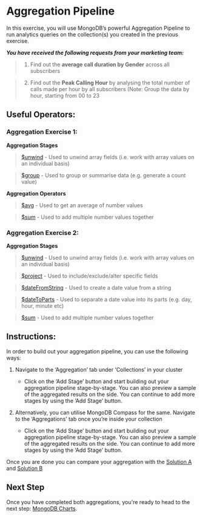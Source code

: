# Aggregation Pipeline

In this exercise, you will use MongoDB’s powerful Aggregation Pipeline to run analytics queries on the collection(s) you created in the previous exercise. 

***You have received the following requests from your marketing team:***
> 1. Find out the **average call duration by Gender** across all subscribers

> 2. Find out the **Peak Calling Hour** by analysing the total number of calls made per hour by all subscribers (Note: Group the data by hour, starting from 00 to 23


## Useful Operators:

### Aggregation Exercise 1:

**Aggregation Stages**

> [$unwind](https://docs.mongodb.com/manual/reference/operator/aggregation/unwind/) - Used to unwind array fields (i.e. work with array values on an individual basis)

> [$group](https://docs.mongodb.com/manual/reference/operator/aggregation/group/) - Used to group or summarise data (e.g. generate a count value)

**Aggregation Operators**

> [$avg](https://docs.mongodb.com/manual/reference/operator/aggregation/avg/) - Used to get an average of number values

> [$sum](https://docs.mongodb.com/manual/reference/operator/aggregation/sum/) - Used to add multiple number values together

### Aggregation Exercise 2:

**Aggregation Stages**

> [$unwind](https://docs.mongodb.com/manual/reference/operator/aggregation/unwind/) - Used to unwind array fields (i.e. work with array values on an individual basis)

> [$project](https://docs.mongodb.com/manual/reference/operator/aggregation/project/) - Used to include/exclude/alter specific fields

> [$dateFromString](https://docs.mongodb.com/manual/reference/operator/aggregation/dateFromString/) - Used to create a date value from a string

> [$dateToParts](https://docs.mongodb.com/manual/reference/operator/aggregation/dateToParts/) - Used to separate a date value into its parts (e.g. day, hour, minute etc)

> [$sum](https://docs.mongodb.com/manual/reference/operator/aggregation/sum/) - Used to add multiple number values together

## Instructions:

In order to build out your aggregation pipeline, you can use the following ways:
1. Navigate to the ‘Aggregation’ tab under ‘Collections’ in your cluster 

   - Click on the ‘Add Stage’ button and start building out your aggregation pipeline stage-by-stage. You can also preview a sample of the aggregated results on the side. You can continue to add more stages by using the ‘Add Stage’ button.

2. Alternatively, you can utilise MongoDB Compass for the same. Navigate to the ‘Aggregations’ tab once you’re inside your collection

   - Click on the ‘Add Stage’ button and start building out your aggregation pipeline stage-by-stage. You can also preview a sample of the aggregated results on the side. You can continue to add more stages by using the ‘Add Stage’ button.

Once you are done you can compare your aggregation with the [Solution A](https://github.com/mcinteerj/rdbms-mdb-migration-workshop/blob/main/guides/solutions/Aggregation/Aggregation1.md) and [Solution B](https://github.com/mcinteerj/rdbms-mdb-migration-workshop/blob/main/guides/solutions/Aggregation/Aggregation2.md)

## Next Step

Once you have completed both aggregations, you're ready to head to the next step: [MongoDB Charts](../charts/).